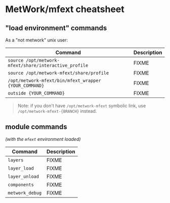 # MetWork/mfext cheatsheet





## "load environment" commands

As a "not metwork" unix user:

| Command | Description |
| --- | --- |
| `source /opt/metwork-mfext/share/interactive_profile` | FIXME |
| `source /opt/metwork-mfext/share/profile` | FIXME |
| `/opt/metwork-mfext/bin/mfext_wrapper {YOUR_COMMAND}`| FIXME |
| `outside {YOUR_COMMAND}`| FIXME |

> Note: if you don't have `/opt/metwork-mfext` symbolic link, use `/opt/metwork-mfext-{BRANCH}` instead.

## module commands


*(with the `mfext` environment loaded)*


| Command | Description |
| --- | --- |
| `layers` | FIXME |
| `layer_load` | FIXME |
| `layer_unload` | FIXME | 
| `components` | FIXME | 
| `metwork_debug` | FIXME |




